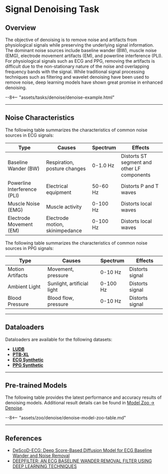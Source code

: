 # Signal Denoising Task

## <span class="sk-h2-span">Overview</span>

The objective of denoising is to remove noise and artifacts from physiological signals while preserving the underlying signal information. The dominant noise sources include baseline wander (BW), muscle noise (EMG), electrode movement artifacts (EM), and powerline interference (PLI). For physiological signals such as ECG and PPG, removing the artifacts is difficult due to the non-stationary nature of the noise and overlapping frequency bands with the signal. While traditional signal processing techniques such as filtering and wavelet denoising have been used to remove noise, deep learning models have shown great promise in enhanced denoising.

<div class="sk-plotly-graph-div">
--8<-- "assets/tasks/denoise/denoise-example.html"
</div>

---

## <span class="sk-h2-span">Noise Characteristics</span>

The following table summarizes the characteristics of common noise sources in ECG signals:

| Type | Causes | Spectrum | Effects |
| --- | --- | --- | --- |
| Baseline Wander (BW) | Respiration, posture changes | 0-1.0 Hz | Distorts ST segment and other LF components |
| Powerline Interference (PLI) | Electrical equipment | 50-60 Hz | Distorts P and T waves |
| Muscle Noise (EMG) | Muscle activity | 0-100 Hz | Distorts local waves |
| Electrode Movement (EM) | Electrode motion, skinimpedance | 0-100 Hz | Distorts local waves |

The following table summarizes the characteristics of common noise sources in PPG signals:

| Type | Causes | Spectrum | Effects |
| --- | --- | --- | --- |
| Motion Artifacts | Movement, pressure | 0-10 Hz | Distorts signal |
| Ambient Light | Sunlight, artificial light | 0-100 Hz | Distorts signal |
| Blood Pressure | Blood flow, pressure | 0-10 Hz | Distorts signal |

---

## <span class="sk-h2-span">Dataloaders</span>

Dataloaders are available for the following datasets:

* **[LUDB](../datasets/ludb.md)**
* **[PTB-XL](../datasets/ptbxl.md)**
* **[ECG Synthetic](../datasets/synthetic.md)**
* **[PPG Synthetic](../datasets/synthetic.md)**

---

## <span class="sk-h2-span">Pre-trained Models</span>

The following table provides the latest performance and accuracy results of denoising models. Additional result details can be found in [Model Zoo → Denoise](../zoo/denoise.md).


--8<-- "assets/zoo/denoise/denoise-model-zoo-table.md"

---

## <span class="sk-h2-span">References</span>

* [DeScoD-ECG: Deep Score-Based Diffusion Model for ECG Baseline Wander and Noise Removal](https://arxiv.org/pdf/2208.00542.pdf)
* [DEEPFILTER: AN ECG BASELINE WANDER REMOVAL FILTER USING DEEP LEARNING TECHNIQUES](https://arxiv.org/pdf/2101.03423.pdf)
